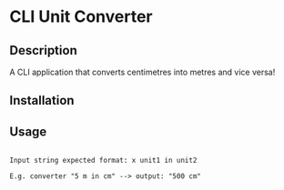 # CLI Unit Converter

## Description

A CLI application that converts centimetres into metres and vice versa!

## Installation

## Usage

```converter "'enter string here'"

Input string expected format: x unit1 in unit2

E.g. converter "5 m in cm" --> output: "500 cm"

